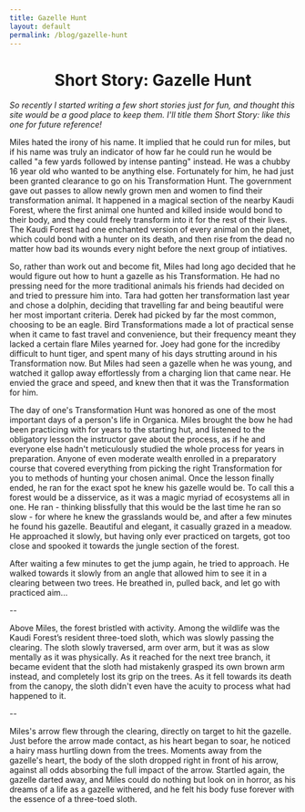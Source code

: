 ```yaml
---
title: Gazelle Hunt
layout: default
permalink: /blog/gazelle-hunt
---
```

<head>
		<meta charset="utf-8">
		<meta name="viewport" content="width=device-width, initial-scale = 1.0, maximum-scale=1.0, user-scalable=no" />
		<meta property="og:site_name" content="Gazelle Hunt" />
		<title>Gazelle Hunt - Steven Sawtelle</title>
</head>

<center><b><h1>Short Story: Gazelle Hunt</h1></b></center>

<i>So recently I started writing a few short stories just for fun, and thought this site would be a good place to keep them. I'll title them Short Story: like this one for future reference!</i>

Miles hated the irony of his name. It implied that he could run for miles, but if his name was truly an indicator of how far he could run he would be called "a few yards followed by intense panting" instead. He was a chubby 16 year old who wanted to be anything else. Fortunately for him, he had just been granted clearance to go on his Transformation Hunt. The government gave out passes to allow newly grown men and women to find their transformation animal. It happened in a magical section of the nearby Kaudi Forest, where the first animal one hunted and killed inside would bond to their body, and they could freely transform into it for the rest of their lives. The Kaudi Forest had one enchanted version of every animal on the planet, which could bond with a hunter on its death, and then rise from the dead no matter how bad its wounds every night before the next group of intiatives. 

So, rather than work out and become fit, Miles had long ago decided that he would figure out how to hunt a gazelle as his Transformation. He had no pressing need for the more traditional animals his friends had decided on and tried to pressure him into. Tara had gotten her transformation last year and chose a dolphin, deciding that travelling far and being beautiful were her most important criteria. Derek had picked by far the most common, choosing to be an eagle. Bird Transformations made a lot of practical sense when it came to fast travel and convenience, but their frequency meant they lacked a certain flare Miles yearned for. Joey had gone for the incrediby difficult to hunt tiger, and spent many of his days strutting around in his Transformation now. But Miles had seen a gazelle when he was young, and watched it gallop away effortlessly from a charging lion that came near. He envied the grace and speed, and knew then that it was the Transformation for him.

The day of one's Transformation Hunt was honored as one of the most important days of a person's life in Organica. Miles brought the bow he had been practicing with for years to the starting hut, and listened to the obligatory lesson the instructor gave about the process, as if he and everyone else hadn't meticulously studied the whole process for years in preparation. Anyone of even moderate wealth enrolled in a preparatory course that covered everything from picking the right Transformation for you to methods of hunting your chosen animal. Once the lesson finally ended, he ran for the exact spot he knew his gazelle would be. To call this a forest would be a disservice, as it was a magic myriad of ecosystems all in one. He ran - thinking blissfully that this would be the last time he ran so slow - for where he knew the grasslands would be, and after a few minutes he found his gazelle. Beautiful and elegant, it casually grazed in a meadow. He approached it slowly, but having only ever practiced on targets, got too close and spooked it towards the jungle section of the forest. 

After waiting a few minutes to get the jump again, he tried to approach. He walked towards it slowly from an angle that allowed him to see it in a clearing between two trees. He breathed in, pulled back, and let go with practiced aim...

--

Above Miles, the forest bristled with activity. Among the wildlife was the Kaudi Forest’s resident three-toed sloth, which was slowly passing the clearing. The sloth slowly traversed, arm over arm, but it was as slow mentally as it was physically. As it reached for the next tree branch, it became evident that the sloth had mistakenly grasped its own brown arm instead, and completely lost its grip on the trees. As it fell towards its death from the canopy, the sloth didn't even have the acuity to process what had happened to it.

--

Miles's arrow flew through the clearing, directly on target to hit the gazelle. Just before the arrow made contact, as his heart began to soar, he noticed a hairy mass hurtling down from the trees. Moments away from the gazelle's heart, the body of the sloth dropped right in front of his arrow, against all odds absorbing the full impact of the arrow. Startled again, the gazelle darted away, and Miles could do nothing but look on in horror, as his dreams of a life as a gazelle withered, and he felt his body fuse forever with the essence of a three-toed sloth.
